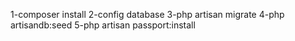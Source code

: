 1-composer install
2-config database
3-php artisan migrate
4-php artisandb:seed
5-php artisan passport:install
